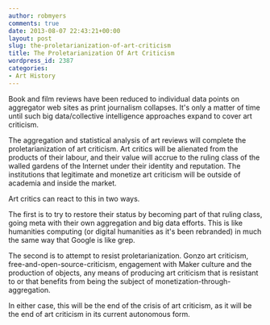 ```yaml
---
author: robmyers
comments: true
date: 2013-08-07 22:43:21+00:00
layout: post
slug: the-proletarianization-of-art-criticism
title: The Proletarianization Of Art Criticism
wordpress_id: 2387
categories:
- Art History
---
```


Book and film reviews have been reduced to individual data points on aggregator web sites as print journalism collapses. It's only a matter of time until such big data/collective intelligence approaches expand to cover art criticism.

The aggregation and statistical analysis of art reviews will complete the proletarianization of art criticism. Art critics will be alienated from the products of their labour, and their value will accrue to the ruling class of the walled gardens of the Internet under their identity and reputation. The institutions that legitimate and monetize art criticism will be outside of academia and inside the market.

Art critics can react to this in two ways.

The first is to try to restore their status by becoming part of that ruling class, going meta with their own aggregation and big data efforts. This is like humanities computing (or digital humanities as it's been rebranded) in much the same way that Google is like grep.

The second is to attempt to resist proletarianization. Gonzo art criticism, free-and-open-source-criticism, engagement with Maker culture and the production of objects, any means of producing art criticism that is resistant to or that benefits from being the subject of monetization-through-aggregation.

In either case, this will be the end of the crisis of art criticism, as it will be the end of art criticism in its current autonomous form.
